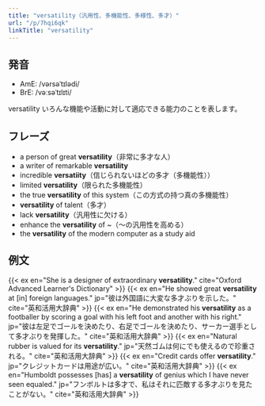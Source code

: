 ```yaml
---
title: "versatility（汎用性、多機能性、多様性、多才）"
url: "/p/7hqi6qk"
linkTitle: "versatility"
---
```


発音
----
- AmE: /vərsəˈtɪlədi/
- BrE: /vəːsəˈtɪlɪti/

versatility いろんな機能や活動に対して適応できる能力のことを表します。


フレーズ
----
- a person of great **versatility**（非常に多才な人）
- a writer of remarkable **versatility**
- incredible **versatiity**（信じられないほどの多才（多機能性））
- limited **versatility**（限られた多機能性）
- the true **versatility** of this system（この方式の持つ真の多機能性）
- **versatility** of talent（多才）
- lack **versatility**（汎用性に欠ける）
- enhance the **versatility** of ~（〜の汎用性を高める）
- the **versatility** of the modern computer as a study aid


例文
----
{{< ex en="She is a designer of extraordinary **versatility**." cite="Oxford Advanced Learner's Dictionary" >}}
{{< ex en="He showed great **versatility** at [in] foreign languages." jp="彼は外国語に大変な多才ぶりを示した。" cite="英和活用大辞典" >}}
{{< ex en="He demonstrated his **versatility** as a footballer by scoring a goal with his left foot and another with his right." jp="彼は左足でゴールを決めたり、右足でゴールを決めたり、サーカー選手として多才ぶりを発揮した。" cite="英和活用大辞典" >}}
{{< ex en="Natural rubber is valued for its **versatility**." jp="天然ゴムは何にでも使えるので珍重される。" cite="英和活用大辞典" >}}
{{< ex en="Credit cards offer **versatility**." jp="クレジットカードは用途が広い。" cite="英和活用大辞典" >}}
{{< ex en="Humboldt possesses [has] a **versatility** of genius which I have never seen equaled." jp="フンボルトは多才で、私はそれに匹敵する多才ぶりを見たことがない。" cite="英和活用大辞典" >}}

